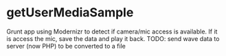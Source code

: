 # getUserMediaSample
Grunt app using Modernizr to detect if camera/mic access is available. If it is access the mic, save the data and play it back. TODO: send wave data to server (now PHP) to be converted to a file
